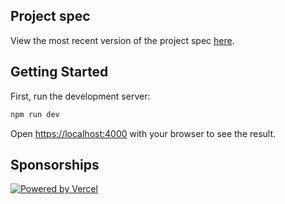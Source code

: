 ## Project spec

View the most recent version of the project spec [here](/documentation/system-design/spec/spec.pdf).

## Getting Started

First, run the development server:

```bash
npm run dev
```

Open [https://localhost:4000](https://localhost:4000) with your browser to see the result.

## Sponsorships

[![Powered by Vercel](https://www.datocms-assets.com/31049/1618983297-powered-by-vercel.svg)](https://www.vercel.com?utm_source=book-bazar?utm_campaign=oss)
